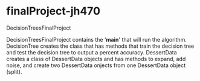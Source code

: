 # finalProject-jh470
DecisionTreesFinalProject

DecisionTreesFinalProject contains the '__main__' that will run the algorithm. 
DecisionTree creates the class that has methods that train the decision tree and test the decision tree to output a percent accuracy. 
DessertData creates a class of DessertData objects and has methods to expand, add noise, and create two DessertData onjects from one DessertData object (split).
